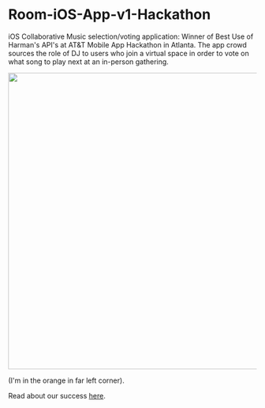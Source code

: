 # Room-iOS-App-v1-Hackathon
iOS Collaborative Music selection/voting application: Winner of Best Use of Harman's API's at AT&amp;T Mobile App Hackathon in Atlanta. The app crowd sources the role of DJ to users who join a virtual space in order to vote on what song to play next at an in-person gathering. 

<img src="https://s3.amazonaws.com/alexclaussenwebsite/ATT_Hackathon-3-300x173.jpg" width=600>

(I'm in the orange in far left corner).

Read about our success [here](http://innovation.gsu.edu/gsu-students-hack-the-competition-at-atts-mobile-app-hackathon/).
